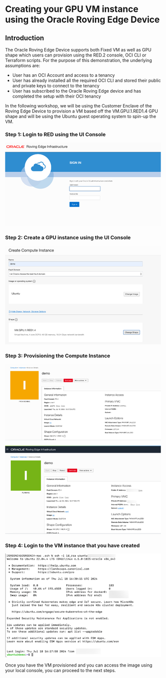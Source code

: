 # Creating your GPU VM instance using the Oracle Roving Edge Device

## Introduction

The Oracle Roving Edge Device supports both Fixed VM as well as GPU shape which users can provision using the RED.2 console, OCI CLI or Terraform scripts. For the purpose of this demonstration, the underlying assumptions are:

- User has an OCI Account and access to a tenancy 
- User has already installed all the required OCI CLI and stored their public and private keys to connect to the tenancy
- User has subscribed to the Oracle Roving Edge device and has completed the setup with their OCI tenancy

In the following workshop, we will be using the Customer Enclave of the Roving Edge Device to provision a VM based off the VM.GPU.1.RED1.4 GPU shape and will be using the Ubuntu guest operating system to spin-up the VM. 

### Step 1: Login to RED using the UI Console

![Login to Console](/edge-cloud/ai-edge-rover/deployGPUinstance/images/1_redlogin.png)

### Step 2: Create a GPU instance using the UI Console

![Create GPU Instance](/edge-cloud/ai-edge-rover/deployGPUinstance/images/2_create_compute_instance.png)

### Step 3: Provisioning the Compute Instance
![Provisioning Instance](/edge-cloud/ai-edge-rover/deployGPUinstance/images/3_vm_provisioning.png)

![Instance Details](/edge-cloud/ai-edge-rover/deployGPUinstance/images/4_vm_running.png)

### Step 4: Login to the VM instance that you have created
![Logging into Instance](/edge-cloud/ai-edge-rover/deployGPUinstance/images/5_vm_login.png)

Once you have the VM provisioned and you can access the image using your local console, you can proceed to the next steps. 
